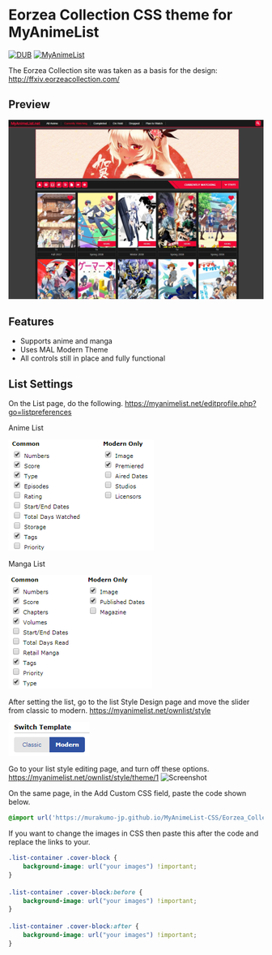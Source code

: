 # Eorzea Collection CSS theme for MyAnimeList

[![DUB](https://img.shields.io/dub/l/vibe-d.svg?style=flat-square)](https://github.com/Murakumo-JP/MyAnimeList-CSS/blob/master/LICENSE)
[![MyAnimeList](https://img.shields.io/badge/CSS%20for%20the%20site-MyAnimeList-blue.svg?style=flat-square)](https://myanimelist.net)

The Eorzea Collection site was taken as a basis for the design: http://ffxiv.eorzeacollection.com/

## Preview
![Screenshot](Eorzea_Collection/preview/Snapshot2.jpg?raw=true)

## Features

* Supports anime and manga
* Uses MAL Modern Theme
* All controls still in place and fully functional

## List Settings
On the List page, do the following.
https://myanimelist.net/editprofile.php?go=listpreferences

Anime List

![Screenshot](Eorzea_Collection/preview/ListSettings/AnimeList.png?raw=true)

Manga List

![Screenshot](Eorzea_Collection/preview/ListSettings/MangaList.png?raw=true)

After setting the list, go to the list Style Design page and move the slider from classic to modern.
https://myanimelist.net/ownlist/style

![Screenshot](Eorzea_Collection/preview/ListSettings/StyleEdit.png?raw=true)

Go to your list style editing page, and turn off these options.
https://myanimelist.net/ownlist/style/theme/1
![Screenshot](https://i.imgur.com/1pVzKRM.png?raw=true)

On the same page, in the Add Custom CSS field, paste the code shown below.

```css
@import url('https://murakumo-jp.github.io/MyAnimeList-CSS/Eorzea_Collection/Eorzea_Collection.css');
```
If you want to change the images in CSS then paste this after the code and replace the links to your.

```css
.list-container .cover-block {
    background-image: url("your images") !important;
}

.list-container .cover-block:before {
    background-image: url("your images") !important;
}

.list-container .cover-block:after {
    background-image: url("your images") !important;
}
```
